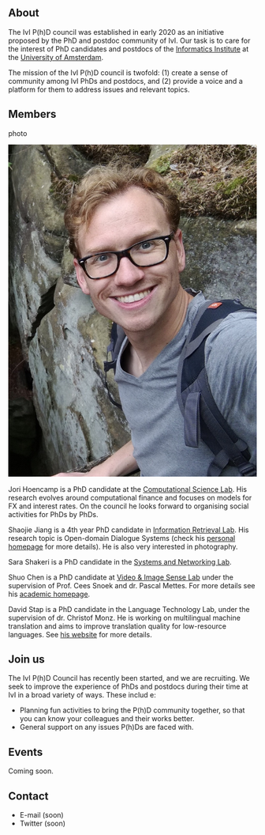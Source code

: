 ## About
The IvI P(h)D council was established in early 2020 as an initiative proposed by the PhD and postdoc community of IvI. Our task is to care for the interest of PhD candidates and postdocs of the [Informatics Institute](https://ivi.uva.nl) at the [University of Amsterdam](https://www.uva.nl).

The mission of the IvI P(h)D council is twofold: (1) create a sense of community among IvI PhDs and postdocs, and (2) provide a voice and a platform for them to address issues and relevant topics.

## Members
photo

![image](jori.jpg)


Jori Hoencamp is a PhD candidate at the [Computational Science Lab](https://ivi.uva.nl/content/research-groups/computational-science/computational-science.html). His research evolves around computational finance and focuses on models for FX and interest rates. On the council he looks forward to organising social activities for PhDs by PhDs.

Shaojie Jiang is a 4th year PhD candidate in [Information Retrieval Lab](https://ilps.science.uva.nl). His research topic is Open-domain Dialogue Systems (check his [personal homepage](https://shaojiejiang.github.io/) for more details). He is also very interested in photography.

Sara Shakeri is a PhD candidate in the [Systems and Networking Lab](https://ivi.fnwi.uva.nl/sne/people/mns-people/).

Shuo Chen is a PhD candidate at [Video & Image Sense Lab](https://ivi.fnwi.uva.nl/vislab/) under the supervision of Prof. Cees Snoek and dr. Pascal Mettes. For more details see his [academic homepage](https://staff.fnwi.uva.nl/s.chen3/).

David Stap is a PhD candidate in the Language Technology Lab, under the supervision of dr. Christof Monz. He is working on multilingual machine translation and aims to improve translation quality for low-resource languages. See [his website](https://davidstap.github.io) for more details.

## Join us
The IvI P(h)D Council has recently been started, and we are recruiting. We seek to improve the experience of PhDs and postdocs during their time at IvI in a broad variety of ways. These includ  e:
- Planning fun activities to bring the P(h)D community together, so that you can know your colleagues and their works better.
- General support on any issues P(h)Ds are faced with.

## Events
Coming soon.

## Contact
- E-mail (soon)
- Twitter (soon)
